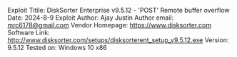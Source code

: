 Exploit Titile: DiskSorter Enterprise v9.5.12 - 'POST' Remote buffer overflow 
Date: 2024-8-9
Exploit Author: Ajay Justin
Author email: mrc6178@gmail.com
Vendor Homepage: https://www.disksorter.com
Software Link: http://www.disksorter.com/setups/disksorterent_setup_v9.5.12.exe
Version: 9.5.12
Tested on: Windows 10 x86

